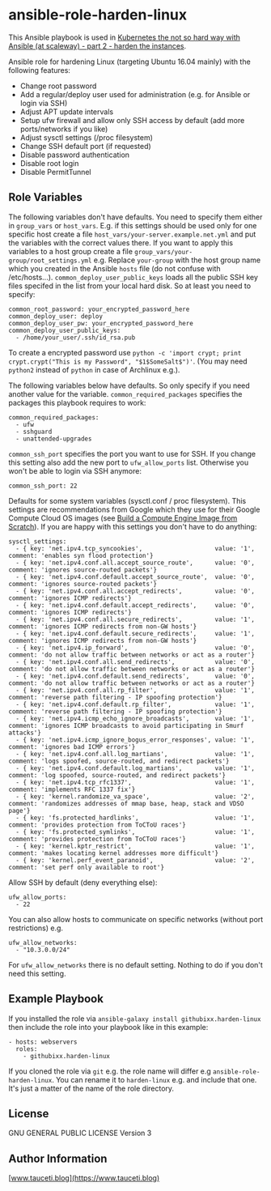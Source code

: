 ansible-role-harden-linux
=========================

This Ansible playbook is used in [Kubernetes the not so hard way with Ansible (at scaleway) - part 2 - harden the instances](https://www.tauceti.blog/post/kubernetes-the-not-so-hard-way-with-ansible-at-scaleway-part-2/).

Ansible role for hardening Linux (targeting Ubuntu 16.04 mainly) with the following features:

- Change root password
- Add a regular/deploy user used for administration (e.g. for Ansible or login via SSH)
- Adjust APT update intervals
- Setup ufw firewall and allow only SSH access by default (add more ports/networks if you like)
- Adjust sysctl settings (/proc filesystem)
- Change SSH default port (if requested)
- Disable password authentication
- Disable root login
- Disable PermitTunnel

Role Variables
--------------

The following variables don't have defaults. You need to specify them either in `group_vars` or `host_vars`. E.g. if this settings should be used only for one specific host create a file `host_vars/your-server.example.net.yml` and put the variables with the correct values there. If you want to apply this variables to a host group create a file `group_vars/your-group/root_settings.yml` e.g. Replace `your-group` with the host group name which you created in the Ansible `hosts` file (do not confuse with /etc/hosts...). `common_deploy_user_public_keys` loads all the public SSH key files specifed in the list from your local hard disk. So at least you need to specify:

```
common_root_password: your_encrypted_password_here
common_deploy_user: deploy
common_deploy_user_pw: your_encrypted_password_here 
common_deploy_user_public_keys:
  - /home/your_user/.ssh/id_rsa.pub
```

To create a encrypted password use `python -c 'import crypt; print crypt.crypt("This is my Password", "$1$SomeSalt$")'`. (You may need `python2` instead of `python` in case of Archlinux e.g.).

The following variables below have defaults. So only specify if you need another value for the variable. `common_required_packages` specifies the packages this playbook requires to work:
```
common_required_packages:
  - ufw
  - sshguard
  - unattended-upgrades
```

`common_ssh_port` specifies the port you want to use for SSH. If you change this setting also add the new port to `ufw_allow_ports` list. Otherwise you won't be able to login via SSH anymore:
```
common_ssh_port: 22
```

Defaults for some system variables (sysctl.conf / proc filesystem). This settings are recommendations from Google which they use for their Google Compute Cloud OS images (see [Build a Compute Engine Image from Scratch](https://cloud.google.com/compute/docs/tutorials/building-images)). If you are happy with this settings you don't have to do anything:

```
sysctl_settings:
  - { key: 'net.ipv4.tcp_syncookies',                    value: '1', comment: 'enables syn flood protection'}
  - { key: 'net.ipv4.conf.all.accept_source_route',      value: '0', comment: 'ignores source-routed packets'}
  - { key: 'net.ipv4.conf.default.accept_source_route',  value: '0', comment: 'ignores source-routed packets'}
  - { key: 'net.ipv4.conf.all.accept_redirects',         value: '0', comment: 'ignores ICMP redirects'}
  - { key: 'net.ipv4.conf.default.accept_redirects',     value: '0', comment: 'ignores ICMP redirects'}
  - { key: 'net.ipv4.conf.all.secure_redirects',         value: '1', comment: 'ignores ICMP redirects from non-GW hosts'}
  - { key: 'net.ipv4.conf.default.secure_redirects',     value: '1', comment: 'ignores ICMP redirects from non-GW hosts'}
  - { key: 'net.ipv4.ip_forward',                        value: '0', comment: 'do not allow traffic between networks or act as a router'}
  - { key: 'net.ipv4.conf.all.send_redirects',           value: '0', comment: 'do not allow traffic between networks or act as a router'}
  - { key: 'net.ipv4.conf.default.send_redirects',       value: '0', comment: 'do not allow traffic between networks or act as a router'}
  - { key: 'net.ipv4.conf.all.rp_filter',                value: '1', comment: 'reverse path filtering - IP spoofing protection'}
  - { key: 'net.ipv4.conf.default.rp_filter',            value: '1', comment: 'reverse path filtering - IP spoofing protection'}
  - { key: 'net.ipv4.icmp_echo_ignore_broadcasts',       value: '1', comment: 'ignores ICMP broadcasts to avoid participating in Smurf attacks'}
  - { key: 'net.ipv4.icmp_ignore_bogus_error_responses', value: '1', comment: 'ignores bad ICMP errors'}
  - { key: 'net.ipv4.conf.all.log_martians',             value: '1', comment: 'logs spoofed, source-routed, and redirect packets'}
  - { key: 'net.ipv4.conf.default.log_martians',         value: '1', comment: 'log spoofed, source-routed, and redirect packets'}
  - { key: 'net.ipv4.tcp_rfc1337',                       value: '1', comment: 'implements RFC 1337 fix'}
  - { key: 'kernel.randomize_va_space',                  value: '2', comment: 'randomizes addresses of mmap base, heap, stack and VDSO page'}
  - { key: 'fs.protected_hardlinks',                     value: '1', comment: 'provides protection from ToCToU races'}
  - { key: 'fs.protected_symlinks',                      value: '1', comment: 'provides protection from ToCToU races'}
  - { key: 'kernel.kptr_restrict',                       value: '1', comment: 'makes locating kernel addresses more difficult'}
  - { key: 'kernel.perf_event_paranoid',                 value: '2', comment: 'set perf only available to root'}
```

Allow SSH by default (deny everything else):
```
ufw_allow_ports:
  - 22
```

You can also allow hosts to communicate on specific networks (without port restrictions) e.g.

```
ufw_allow_networks:
  - "10.3.0.0/24"
```

For `ufw_allow_networks` there is no default setting. Nothing to do if you don't need this setting.

Example Playbook
----------------

If you installed the role via `ansible-galaxy install githubixx.harden-linux` then include the role into your playbook like in this example:

```
- hosts: webservers
  roles:
    - githubixx.harden-linux
```

If you cloned the role via `git` e.g. the role name will differ e.g `ansible-role-harden-linux`. You can rename it to `harden-linux` e.g. and include that one. It's just a matter of the name of the role directory.

License
-------

GNU GENERAL PUBLIC LICENSE Version 3

Author Information
------------------

[www.tauceti.blog](https://www.tauceti.blog)
